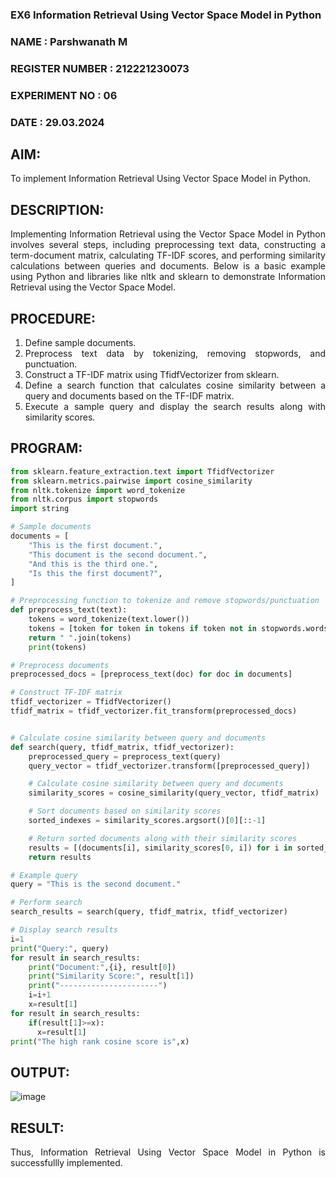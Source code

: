 ### EX6 Information Retrieval Using Vector Space Model in Python

<H3> NAME : Parshwanath M </H3>
<H3> REGISTER NUMBER : 212221230073 </H3>
<H3> EXPERIMENT NO : 06 </H3>
<H3> DATE  : 29.03.2024 </H3>

## AIM: 
To implement Information Retrieval Using Vector Space Model in Python.

## DESCRIPTION: 
<div align = "justify">
Implementing Information Retrieval using the Vector Space Model in Python involves several steps, including preprocessing text data, constructing a term-document matrix, 
calculating TF-IDF scores, and performing similarity calculations between queries and documents. Below is a basic example using Python and libraries like nltk and 
sklearn to demonstrate Information Retrieval using the Vector Space Model.

## PROCEDURE:
1. Define sample documents.
2. Preprocess text data by tokenizing, removing stopwords, and punctuation.
3. Construct a TF-IDF matrix using TfidfVectorizer from sklearn.
4. Define a search function that calculates cosine similarity between a query and documents based on the TF-IDF matrix.
5. Execute a sample query and display the search results along with similarity scores.

## PROGRAM:

```python
from sklearn.feature_extraction.text import TfidfVectorizer
from sklearn.metrics.pairwise import cosine_similarity
from nltk.tokenize import word_tokenize
from nltk.corpus import stopwords
import string

# Sample documents
documents = [
    "This is the first document.",
    "This document is the second document.",
    "And this is the third one.",
    "Is this the first document?",
]

# Preprocessing function to tokenize and remove stopwords/punctuation
def preprocess_text(text):
    tokens = word_tokenize(text.lower())
    tokens = [token for token in tokens if token not in stopwords.words("english") and token not in string.punctuation]
    return " ".join(tokens)
    print(tokens)

# Preprocess documents
preprocessed_docs = [preprocess_text(doc) for doc in documents]

# Construct TF-IDF matrix
tfidf_vectorizer = TfidfVectorizer()
tfidf_matrix = tfidf_vectorizer.fit_transform(preprocessed_docs)


# Calculate cosine similarity between query and documents
def search(query, tfidf_matrix, tfidf_vectorizer):
    preprocessed_query = preprocess_text(query)
    query_vector = tfidf_vectorizer.transform([preprocessed_query])

    # Calculate cosine similarity between query and documents
    similarity_scores = cosine_similarity(query_vector, tfidf_matrix)

    # Sort documents based on similarity scores
    sorted_indexes = similarity_scores.argsort()[0][::-1]

    # Return sorted documents along with their similarity scores
    results = [(documents[i], similarity_scores[0, i]) for i in sorted_indexes]
    return results

# Example query
query = "This is the second document."

# Perform search
search_results = search(query, tfidf_matrix, tfidf_vectorizer)

# Display search results
i=1
print("Query:", query)
for result in search_results:
    print("Document:",{i}, result[0])
    print("Similarity Score:", result[1])
    print("----------------------")
    i=i+1
    x=result[1]
for result in search_results:
    if(result[1]>=x):
      x=result[1]
print("The high rank cosine score is",x)
```
## OUTPUT:
![image](https://github.com/varalakshmi1084/WDM_EXP6/assets/95388047/ebde6dd0-0f7e-4e41-972c-ebfb66e44a14)

## RESULT:
Thus, Information Retrieval Using Vector Space Model in Python is successfullly implemented.
